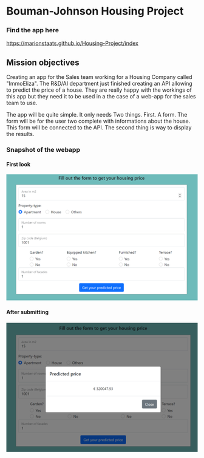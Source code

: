 # Bouman-Johnson Housing Project

### Find the app here
https://marionstaats.github.io/Housing-Project/index

## Mission objectives
Creating an app for the Sales team working for a Housing Company called "ImmoEliza". The R&D/AI department just finished creating an API allowing to predict the price of a house. They are really happy with the workings of this app but they need it to be used in a the case of a web-app for the sales team to use.

The app will be quite simple. It only needs Two things.
First. A form. The form will be for the user two complete with informations about the house.
This form will be connected to the API.
The second thing is way to display the results. 

### Snapshot of the webapp

#### First look

![firstlook](/image1.png?raw=true)

#### After submitting

![submitpopup](/image2.png?raw=true)




